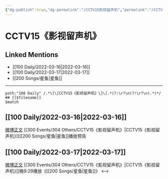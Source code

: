 ```yaml
---
{"dg-publish":true,"dg-permalink":"/CCTV15影视留声机","permalink":"/CCTV15影视留声机/","title":"CCTV15《影视留声机》","tags":[null],"created":"2022-11-09T19:10:23.000+08:00","updated":"2023-04-10T16:52:49.451+08:00"}
---
```


# CCTV15《影视留声机》

## Linked Mentions
- [[100 Daily/2022-03-16\|2022-03-16]]
- [[100 Daily/2022-03-17\|2022-03-17]]
- [[200 Songs/星鱼\|星鱼]]


---

```expander
path:"100 Daily" /.*\[\[CCTV15《影视留声机》\]\].*(?:\r?\n(?!\r?\n).*)*/
## [[$filename]]
$match
```
## [[100 Daily/2022-03-16\|2022-03-16]]
[微博正文](https://m.weibo.cn/7738477510/4747687071582426) [[300 Events/304 Others/CCTV15《影视留声机》\|CCTV15《影视留声机》]][[200 Songs/星鱼\|星鱼]]播放预告
## [[100 Daily/2022-03-17\|2022-03-17]]
[微博正文](https://weibo.com/detail/4748131147448711) [[300 Events/304 Others/CCTV15《影视留声机》\|CCTV15《影视留声机》]]晚9:29播放《[[200 Songs/星鱼\|星鱼]]》
<-->
